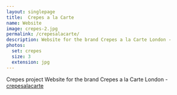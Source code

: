 ```yaml
---
layout: singlepage
title:  Crepes a la Carte
name: Website
image: crepes-2.jpg
permalink: /crepesalacarte/
description: Website for the brand Crepes a la Carte London -
photos:
  set: crepes
  size: 3
  extension: jpg
---
```


Crepes project
Website for the brand Crepes a la Carte London - [crepesalacarte](www.crepesalacarte.co.uk)
